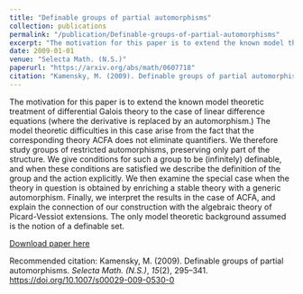 ```yaml
---
title: "Definable groups of partial automorphisms"
collection: publications
permalink: "/publication/Definable-groups-of-partial-automorphisms"
excerpt: "The motivation for this paper is to extend the known model theoretic treatment of differential Galois theory to the case of linear difference equations (where the derivative is replaced by an automorphism.) The model theoretic difficulties in this case arise from the fact that the corresponding theory ACFA does not eliminate quantifiers. We therefore study groups of restricted automorphisms, preserving only part of the structure. We give conditions for such a group to be (infinitely) definable, and when these conditions are satisfied we describe the definition of the group and the action explicitly. We then examine the special case when the theory in question is obtained by enriching a stable theory with a generic automorphism. Finally, we interpret the results in the case of ACFA, and explain the connection of our construction with the algebraic theory of Picard-Vessiot extensions. The only model theoretic background assumed is the notion of a definable set."
date: 2009-01-01
venue: "Selecta Math. (N.S.)"
paperurl: "https://arxiv.org/abs/math/0607718"
citation: "Kamensky, M. (2009). Definable groups of partial automorphisms. <i>Selecta Math. (N.S.)</i>, <i>15</i>(2), 295–341. https://doi.org/10.1007/s00029-009-0530-0"
---
```

The motivation for this paper is to extend the known model theoretic treatment of differential Galois theory to the case of linear difference equations (where the derivative is replaced by an automorphism.) The model theoretic difficulties in this case arise from the fact that the corresponding theory ACFA does not eliminate quantifiers. We therefore study groups of restricted automorphisms, preserving only part of the structure. We give conditions for such a group to be (infinitely) definable, and when these conditions are satisfied we describe the definition of the group and the action explicitly. We then examine the special case when the theory in question is obtained by enriching a stable theory with a generic automorphism. Finally, we interpret the results in the case of ACFA, and explain the connection of our construction with the algebraic theory of Picard-Vessiot extensions. The only model theoretic background assumed is the notion of a definable set.

[Download paper here](https://arxiv.org/abs/math/0607718)

Recommended citation: Kamensky, M. (2009). Definable groups of partial automorphisms. <i>Selecta Math. (N.S.)</i>, <i>15</i>(2), 295–341. https://doi.org/10.1007/s00029-009-0530-0

